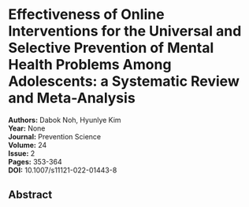 # Effectiveness of Online Interventions for the Universal and Selective Prevention of Mental Health Problems Among Adolescents: a Systematic Review and Meta-Analysis

**Authors:** Dabok Noh, Hyunlye Kim  
**Year:** None  
**Journal:** Prevention Science  
**Volume:** 24  
**Issue:** 2  
**Pages:** 353-364  
**DOI:** 10.1007/s11121-022-01443-8  

## Abstract


